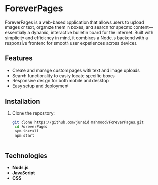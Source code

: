 # ForeverPages

ForeverPages is a web-based application that allows users to upload images or text, organize them in boxes, and search for specific content—essentially a dynamic, interactive bulletin board for the internet. Built with simplicity and efficiency in mind, it combines a Node.js backend with a responsive frontend for smooth user experiences across devices.

## Features

- Create and manage custom pages with text and image uploads
- Search functionality to easily locate specific boxes
- Responsive design for both mobile and desktop
- Easy setup and deployment

## Installation

1. Clone the repository:
   ```bash
   git clone https://github.com/junaid-mahmood/ForeverPages.git
    cd ForeverPages
    npm install
    npm start
 

## Technologies

- **Node.js**
- **JavaScript**
- **CSS**
